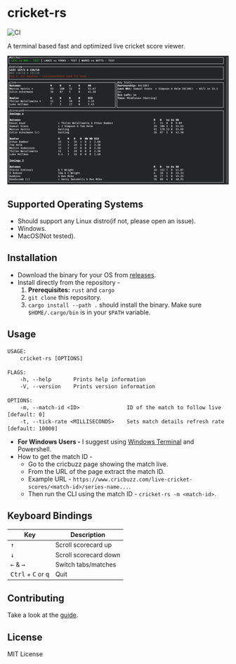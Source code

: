 # cricket-rs

![CI](https://github.com/pmk21/cricket-rs/workflows/CI/badge.svg)

A terminal based fast and optimized live cricket score viewer.

![Terminal UI for cricket-rs](assets/cricket-rs-screenshot.png)

## Supported Operating Systems

* Should support any Linux distro(if not, please open an issue).
* Windows.
* MacOS(Not tested).

## Installation

* Download the binary for your OS from [releases](https://github.com/pmk21/cricket-rs/releases).
* Install directly from the repository -
   1. **Prerequisites:** `rust` and `cargo`
   2. `git clone` this repository.
   3. `cargo install --path .` should install the binary. Make sure `$HOME/.cargo/bin` is in your `$PATH` variable.

## Usage

```output
USAGE:
    cricket-rs [OPTIONS]

FLAGS:
    -h, --help       Prints help information
    -V, --version    Prints version information

OPTIONS:
    -m, --match-id <ID>               ID of the match to follow live [default: 0]
    -t, --tick-rate <MILLISECONDS>    Sets match details refresh rate [default: 10000]
```

* **For Windows Users -** I suggest using [Windows Terminal](https://github.com/Microsoft/Terminal) and Powershell.
* How to get the match ID -
  * Go to the cricbuzz page showing the match live.
  * From the URL of the page extract the match ID.
  * Example URL - `https://www.cricbuzz.com/live-cricket-scores/<match-id>/series-name...`.
  * Then run the CLI using the match ID - `cricket-rs -m <match-id>`.

## Keyboard Bindings

| Key                                            | Description           |
| ---------------------------------------------- | --------------------- |
| <kbd>↑</kbd>                                   | Scroll scorecard up   |
| <kbd>↓</kbd>                                   | Scroll scorecard down |
| <kbd>←</kbd> & <kbd>→</kbd>                    | Switch tabs/matches   |
| <kbd>Ctrl</kbd> + <kbd>C</kbd> or <kbd>q</kbd> | Quit                  |


## Contributing

Take a look at the [guide](CONTRIBUTING.md).

## License

MIT License
